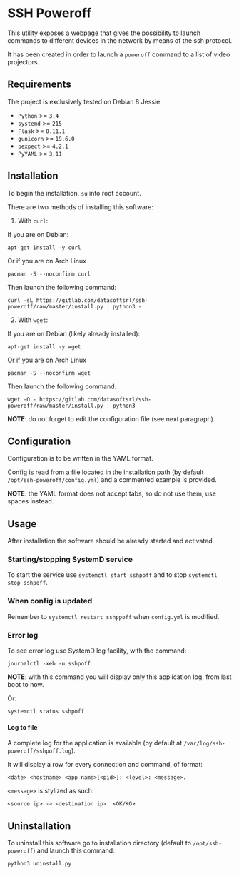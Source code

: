 # SSH Poweroff
This utility exposes a webpage that gives the possibility to launch commands to
different devices in the network by means of the ssh protocol.

It has been created in order to launch a `poweroff` command to a list of video
projectors.

## Requirements
The project is exclusively tested on Debian 8 Jessie.

- `Python` >= `3.4`
- `systemd` >= `215`
- `Flask` >= `0.11.1`
- `gunicorn` >= `19.6.0`
- `pexpect` >= `4.2.1`
- `PyYAML` >= `3.11`

## Installation
To begin the installation, `su` into root account.

There are two methods of installing this software:

1. With  `curl`:

  If you are on Debian:

  ```shell
  apt-get install -y curl
  ```

  Or if you are on Arch Linux

  ```shell
  pacman -S --noconfirm curl
  ```

  Then launch the following command:

  ```shell
  curl -sL https://gitlab.com/datasoftsrl/ssh-poweroff/raw/master/install.py | python3 -
  ```

2. With `wget`:

  If you are on Debian (likely already installed):

  ```shell
  apt-get install -y wget
  ```

  Or if you are on Arch Linux

  ```shell
  pacman -S --noconfirm wget
  ```

  Then launch the following command:

  ```shell
  wget -O - https://gitlab.com/datasoftsrl/ssh-poweroff/raw/master/install.py | python3 -
  ```

**NOTE**: do not forget to edit the configuration file (see next paragraph).

## Configuration
Configuration is to be written in the YAML format.

Config is read from a file located in the installation path (by default
`/opt/ssh-poweroff/config.yml`) and a commented example is provided.

**NOTE**: the YAML format does not accept tabs, so do not use them, use spaces
instead.

## Usage
After installation the software should be already started and activated.

### Starting/stopping SystemD service
To start the service use `systemctl start sshpoff` and to stop
`systemctl stop sshpoff`.

### When config is updated
Remember to `systemctl restart sshppoff` when `config.yml` is modified.

### Error log
To see error log use SystemD log facility, with the command:

```shell
journalctl -xeb -u sshpoff
```

**NOTE**: with this command you will display only this application log, from
last boot to now.

Or:

```shell
systemctl status sshpoff
```

#### Log to file
A complete log for the application is available (by default at
`/var/log/ssh-poweroff/sshpoff.log`).

It will display a row for every connection and command, of format:

```shell
<date> <hostname> <app name>[<pid>]: <level>: <message>.
```

`<message>` is stylized as such:

```shell
<source ip> -> <destination ip>: <OK/KO>
```

## Uninstallation
To uninstall this software go to installation directory (default to
`/opt/ssh-poweroff`) and launch this command:

```shell
python3 uninstall.py
```
